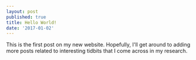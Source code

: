 ```yaml
---
layout: post
published: true
title: Hello World!
date: '2017-01-02'
---
```

This is the first post on my new website. Hopefully, I'll get around to adding more posts related to interesting tidbits that I come across in my research.